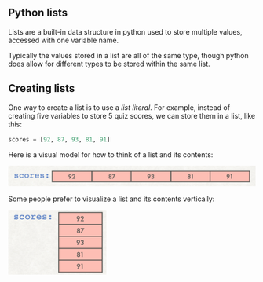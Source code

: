 ## Python lists
Lists are a built-in data structure in python used to store multiple values, accessed with one variable name. 

Typically the values stored in a list are all of the same type, though python does allow for different types to be stored within the same list.

## Creating lists

One way to create a list is to use a *list literal*. For example, instead of creating five variables to store 5 quiz scores, we can store them in a list, like this:

```python
scores = [92, 87, 93, 81, 91]
```

Here is a visual model for how to think of a list and its contents:

<img src="img/lists/list_model1.png" alt="Visual representation of a list, horizontal" width="550"/>

Some people prefer to visualize a list and its contents vertically:

<img src="img/lists/list_model2.png" alt="Visual representation of a list, vertically" width="200"/>


